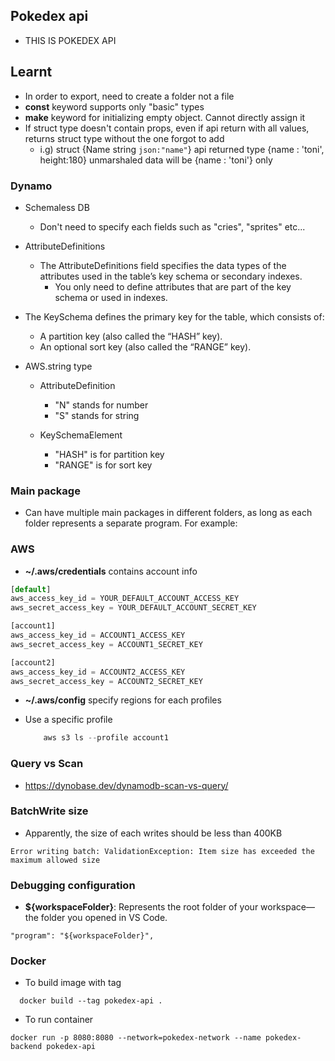 ## Pokedex api

- THIS IS POKEDEX API

## Learnt

- In order to export, need to create a folder not a file
- **const** keyword supports only "basic" types
- **make** keyword for initializing empty object. Cannot directly assign it
- If struct type doesn't contain props, even if api return with all values, returns struct type without the one forgot to add
  - i.g)
    struct {Name string `json:"name"`}
    api returned type {name : 'toni', height:180}
    unmarshaled data will be {name : 'toni'} only

### Dynamo

- Schemaless DB

  - Don't need to specify each fields such as "cries", "sprites" etc...

- AttributeDefinitions

  - The AttributeDefinitions field specifies the data types of the attributes used in the table’s key schema or secondary indexes.
    - You only need to define attributes that are part of the key schema or used in indexes.

- The KeySchema defines the primary key for the table, which consists of:

  - A partition key (also called the “HASH” key).
  - An optional sort key (also called the “RANGE” key).

- AWS.string type

  - AttributeDefinition

    - "N" stands for number
    - "S" stands for string

  - KeySchemaElement
    - "HASH" is for partition key
    - "RANGE" is for sort key

### Main package

- Can have multiple main packages in different folders, as long as each folder represents a separate program. For example:

### AWS

- **~/.aws/credentials** contains account info

```js
[default]
aws_access_key_id = YOUR_DEFAULT_ACCOUNT_ACCESS_KEY
aws_secret_access_key = YOUR_DEFAULT_ACCOUNT_SECRET_KEY

[account1]
aws_access_key_id = ACCOUNT1_ACCESS_KEY
aws_secret_access_key = ACCOUNT1_SECRET_KEY

[account2]
aws_access_key_id = ACCOUNT2_ACCESS_KEY
aws_secret_access_key = ACCOUNT2_SECRET_KEY
```

- **~/.aws/config** specify regions for each profiles

- Use a specific profile
  ```js
      aws s3 ls --profile account1
  ```

### Query vs Scan

- https://dynobase.dev/dynamodb-scan-vs-query/

### BatchWrite size

- Apparently, the size of each writes should be less than 400KB

```
Error writing batch: ValidationException: Item size has exceeded the maximum allowed size
```

### Debugging configuration

- **${workspaceFolder}**: Represents the root folder of your workspace—the folder you opened in VS Code.

```
"program": "${workspaceFolder}",

```

### Docker

- To build image with tag

```
  docker build --tag pokedex-api .
```

- To run container

```
docker run -p 8080:8080 --network=pokedex-network --name pokedex-backend pokedex-api
```
